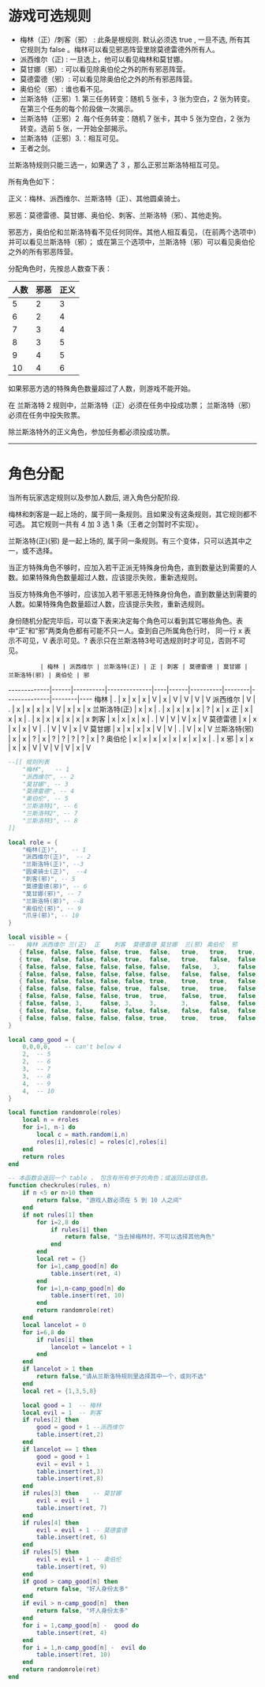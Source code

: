 游戏可选规则
============

* 梅林（正）/刺客（邪） : 此条是根规则. 默认必须选 true , 一旦不选, 所有其它规则为 false 。梅林可以看见邪恶阵营里除莫德雷德外所有人。
* 派西维尔（正) : 一旦选上，他可以看见梅林和莫甘娜。
* 莫甘娜（邪）: 可以看见除奥伯伦之外的所有邪恶阵营。
* 莫德雷德（邪）: 可以看见除奥伯伦之外的所有邪恶阵营。
* 奥伯伦（邪）: 谁也看不见。
* 兰斯洛特（正邪）1. 第三任务转变：随机 5 张卡，3 张为空白，2 张为转变。在第三个任务的每个阶段做一次揭示。
* 兰斯洛特（正邪）2 .每个任务转变：随机 7 张卡，其中 5 张为空白，2 张为转变。选前 5 张，一开始全部揭示。
* 兰斯洛特（正邪）3.：相互可见。
* 王者之剑。

兰斯洛特规则只能三选一，如果选了 3 ，那么正邪兰斯洛特相互可见。

所有角色如下：

正义：梅林、派西维尔、兰斯洛特（正）、其他圆桌骑士。

邪恶：莫德雷德、莫甘娜、奥伯伦、刺客、兰斯洛特（邪）、其他走狗。

邪恶方，奥伯伦和兰斯洛特看不见任何同伴。其他人相互看见，（在前两个选项中）并可以看见兰斯洛特（邪）；
或在第三个选项中，兰斯洛特（邪）可以看见奥伯伦之外的所有邪恶阵营。

分配角色时，先按总人数查下表：

人数 | 邪恶 | 正义
-----|------|-----
5    | 2    | 3
6    | 2    | 4
7    | 3    | 4
8    | 3    | 5
9    | 4    | 5
10   | 4    | 6

如果邪恶方选的特殊角色数量超过了人数，则游戏不能开始。

在 兰斯洛特 2 规则中，兰斯洛特（正）必须在任务中投成功票；
兰斯洛特（邪）必须在任务中投失败票。

除兰斯洛特外的正义角色，参加任务都必须投成功票。


------

角色分配
========

当所有玩家选定规则以及参加人数后, 进入角色分配阶段.

梅林和刺客是一起上场的，属于同一条规则。且如果没有这条规则，其它规则都不可选。
其它规则一共有 4 加 3 选 1 条（王者之剑暂时不实现）。

兰斯洛特(正)(邪) 是一起上场的, 属于同一条规则。有三个变体，只可以选其中之一，或不选择。

当正方特殊角色不够时，应加入若干正派无特殊身份角色，直到数量达到需要的人数。如果特殊角色数量超过人数，应该提示失败，重新选规则。

当反方特殊角色不够时，应该加入若干邪恶无特殊身份角色，直到数量达到需要的人数。如果特殊角色数量超过人数，应该提示失败，重新选规则。

身份随机分配完毕后，可以查下表来决定每个角色可以看到其它哪些角色。表中“正”和“邪”两类角色都有可能不只一人。查到自己所属角色行时，
同一行 x 表示不可见，V 表示可见。? 表示只在兰斯洛特3号可选规则时才可见，否则不可见。


             | 梅林 | 派西维尔 | 兰斯洛特(正) | 正 | 刺客 | 莫德雷德 | 莫甘娜 | 兰斯洛特(邪) | 奥伯伦 | 邪
-------------|------|----------|--------------|----|------|----------|--------|--------------|--------|----
梅林         |  .   |   x      |      x       | x  |  V   |    x     |   V    |     V        |    V   | V
派西维尔     |  V   |   .      |      x       | x  |  x   |    x     |   V    |     x        |    x   | x
兰斯洛特(正) |  x   |   x      |      .       | x  |  x   |    x     |   x    |     ?        |    x   | x
正           |  x   |   x      |      x       | .  |  x   |    x     |   x    |     x        |    x   | x
刺客         |  x   |   x      |      x       | x  |  .   |    V     |   V    |     V        |    x   | V
莫德雷德     |  x   |   x      |      x       | x  |  V   |    .     |   V    |     V        |    x   | V
莫甘娜       |  x   |   x      |      x       | x  |  V   |    V     |   .    |     V        |    x   | V
兰斯洛特(邪) |  x   |   x      |      ?       | x  |  ?   |    ?     |   ?    |     ?        |    x   | ?
奥伯伦       |  x   |   x      |      x       | x  |  x   |    x     |   x    |     x        |    .   | x
邪           |  x   |   x      |      x       | x  |  V   |    V     |   V    |     V        |    x   | V


```lua
--[[ 规则列表
	"梅林",	-- 1
	"派西维尔", -- 2
	"莫甘娜", -- 3
	"莫德雷德", -- 4
	"奥伯伦", -- 5
	"兰斯洛特1", -- 6
	"兰斯洛特2", -- 7
	"兰斯洛特3", -- 8
]]

local role = {
	"梅林(正)",	-- 1
	"派西维尔(正)",	-- 2
	"兰斯洛特(正)", --3
	"圆桌骑士(正)",	--4
	"刺客(邪)", -- 5
	"莫德雷德(邪)", -- 6
	"莫甘娜(邪)", -- 7
	"兰斯洛特(邪)", --8
	"奥伯伦(邪)", -- 9
	"爪牙(邪)", -- 10
}

local visible = {
--   梅林 派西维尔 兰(正)  正    刺客  莫德雷德 莫甘娜  兰(邪) 奥伯伦  邪
   { false, false, false, false, true,  false,   true,   true,   true,  true },   --梅林
   { true,  false, false, false, true,  false,   true,   false,  false, false },  --派西维尔
   { false, false, false, false, false, false,   false,   3,     false, false },  --兰(正)
   { false, false, false, false, false, false,   false,  false,  false, false },  --正
   { false, false, false, false, false, true,    true,   true,   false, true },	  --刺客
   { false, false, false, false, true,  false,   true,   true,   false, true },   --莫德雷德
   { false, false, false, false, true,  true,    false,  true,   false, true },   --莫甘娜
   { false, false, 3,     false, 3,     3,       3,      false,  false, 3 },      --兰(邪)
   { false, false, false, false, false, false,   false,  false,  false, false },  --奥伯伦
   { false, false, false, false, false, true,    true,   true,   false, true },	  --刺客
}

local camp_good = {
	0,0,0,0,	-- can't below 4
	2,	-- 5
	2,	-- 6
	3,	-- 7
	3,	-- 8
	4,	-- 9
	4,	-- 10
}

local function randomrole(roles)
	local n = #roles
	for i=1, n-1 do
		local c = math.random(i,n)
		roles[i],roles[c] = roles[c],roles[i]
	end
	return roles
end

-- 本函数会返回一个 table ， 包含有所有参于的角色；或返回出错信息。
function checkrules(rules, n)
	if n <5 or n>10 then
		return false, "游戏人数必须在 5 到 10 人之间"
	end
	if not rules[1] then
		for i=2,8 do
			if rules[i] then
				return false, "当去掉梅林时，不可以选择其他角色"
			end
		end
		local ret = {}
		for i=1,camp_good[n] do
			table.insert(ret, 4)
		end
		for i=1,n-camp_good[n] do
			table.insert(ret, 10)
		end
		return randomrole(ret)
	end
	local lancelot = 0
	for i=6,8 do
		if rules[i] then
			lancelot = lancelot + 1
		end
	end
	if lancelot > 1 then
		return false,"请从兰斯洛特规则里选择其中一个，或则不选"
	end
	local ret = {1,3,5,8}

	local good = 1	-- 梅林
	local evil = 1	-- 刺客
	if rules[2] then
		good = good + 1	--派西维尔
		table.insert(ret,2)
	end
	if lancelot == 1 then
		good = good + 1
		evil = evil + 1
		table.insert(ret,3)
		table.insert(ret,8)
	end
	if rules[3] then	-- 莫甘娜
		evil = evil + 1
		table.insert(ret, 7)
	end
	if rules[4] then
		evil = evil + 1	-- 莫德雷德
		table.insert(ret, 6)
	end
	if rules[5] then
		evil = evil + 1	-- 奥伯伦
		table.insert(ret, 9)
	end
	if good > camp_good[n] then
		return false, "好人身份太多"
	end
	if evil > n-camp_good[n]  then
		return false, "坏人身份太多"
	end
	for i = 1,camp_good[n] -  good do
		table.insert(ret, 4)
	end
	for i = 1,n-camp_good[n] -  evil do
		table.insert(ret, 10)
	end
	return randomrole(ret)
end
```
